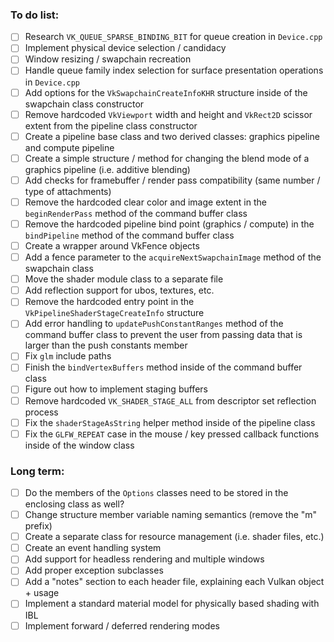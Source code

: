 ### To do list:

- [ ] Research `VK_QUEUE_SPARSE_BINDING_BIT` for queue creation in `Device.cpp`
- [ ] Implement physical device selection / candidacy
- [ ] Window resizing / swapchain recreation
- [ ] Handle queue family index selection for surface presentation operations in `Device.cpp`
- [ ] Add options for the `VkSwapchainCreateInfoKHR` structure inside of the swapchain class constructor
- [ ] Remove hardcoded `VkViewport` width and height and `VkRect2D` scissor extent from the pipeline class constructor
- [ ] Create a pipeline base class and two derived classes: graphics pipeline and compute pipeline
- [ ] Create a simple structure / method for changing the blend mode of a graphics pipeline (i.e. additive blending)
- [ ] Add checks for framebuffer / render pass compatibility (same number / type of attachments)
- [ ] Remove the hardcoded clear color and image extent in the `beginRenderPass` method of the command buffer class
- [ ] Remove the hardcoded pipeline bind point (graphics / compute) in the `bindPipeline` method of the command buffer class
- [ ] Create a wrapper around VkFence objects
- [ ] Add a fence parameter to the `acquireNextSwapchainImage` method of the swapchain class
- [ ] Move the shader module class to a separate file
- [ ] Add reflection support for ubos, textures, etc.
- [ ] Remove the hardcoded entry point in the `VkPipelineShaderStageCreateInfo` structure
- [ ] Add error handling to `updatePushConstantRanges` method of the command buffer class to prevent the user from passing data that is larger than the push constants member
- [ ] Fix `glm` include paths
- [ ] Finish the `bindVertexBuffers` method inside of the command buffer class
- [ ] Figure out how to implement staging buffers
- [ ] Remove hardcoded `VK_SHADER_STAGE_ALL` from descriptor set reflection process
- [ ] Fix the `shaderStageAsString` helper method inside of the pipeline class
- [ ] Fix the `GLFW_REPEAT` case in the mouse / key pressed callback functions inside of the window class

### Long term:

- [ ] Do the members of the `Options` classes need to be stored in the enclosing class as well?
- [ ] Change structure member variable naming semantics (remove the "m" prefix)
- [ ] Create a separate class for resource management (i.e. shader files, etc.)
- [ ] Create an event handling system
- [ ] Add support for headless rendering and multiple windows
- [ ] Add proper exception subclasses
- [ ] Add a "notes" section to each header file, explaining each Vulkan object + usage
- [ ] Implement a standard material model for physically based shading with IBL
- [ ] Implement forward / deferred rendering modes
